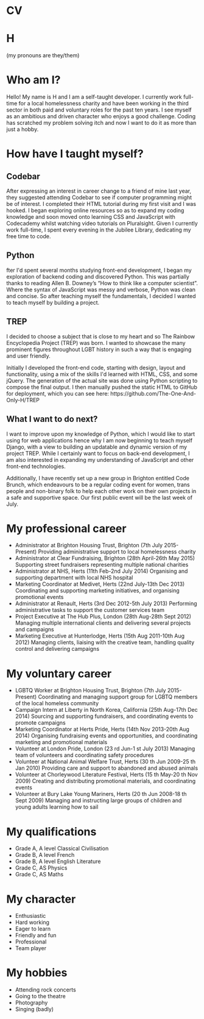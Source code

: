 # CV

<h1>H</h1>
<p>(my pronouns are they/them)</p>

<h1>Who am I?</h1>
<p>Hello! My name is H and I am a self-taught developer. I currently work full-time for a local homelessness charity and have been working in the third sector in both paid and voluntary roles for the past ten years. I see myself as an ambitious and driven character who enjoys a good challenge. Coding has scratched my problem solving itch and now I want to do it as more than just a hobby.</p>


<h1>How have I taught myself?</h1>
<h2>Codebar</h2>
<p>After expressing an interest in career change to a friend of mine last year, they suggested attending Codebar to see if computer programming might be of interest. I completed their HTML tutorial during my first visit and I was hooked. I began exploring online resources so as to expand my coding knowledge and soon moved onto learning CSS and JavaScript with Codecademy whilst watching video tutorials on Pluralsight. Given I currently work full-time, I spent every evening in the Jubilee Library, dedicating my free time to code.</p> 

<h2>Python</h2>
<p>fter I'd spent several months studying front-end development, I began my exploration of backend coding and discovered Python. This was partially thanks to reading Allen B. Downey’s “How to think like a computer scientist”. Where the syntax of JavaScript was messy and verbose, Python was clean and concise. So after teaching myself the fundamentals, I decided I wanted to teach myself by building a project.</p>

<h2>TREP</h2>
<p>I decided to choose a subject that is close to my heart and so The Rainbow Encyclopedia Project (TREP) was born. I wanted to showcase the many prominent figures throughout LGBT history in such a way that is engaging and user friendly.</p>

<p>Initially I developed the front-end code, starting with design, layout and functionality, using a mix of the skills I'd learned with HTML, CSS, and some jQuery. The generation of the actual site was done using Python scripting to compose the final output. I then manually pushed the static HTML to GitHub for deployment, which you can see here: https://github.com/The-One-And-Only-H/TREP</p> 


<h2>What I want to do next?</h2>
<p>I want to improve upon my knowledge of Python, which I would like to start using for web applications hence why I am now beginning to teach myself Django, with a view to building an updatable and dynamic version of my project TREP. While I certainly want to focus on back-end development, I am also interested in expanding my understanding of JavaScript and other front-end technologies.</p>

<p>Additionally, I have recently set up a new group in Brighton entitled Code Brunch, which endeavours to be a regular coding event for women, trans people and non-binary folk to help each other work on their own projects in a safe and supportive space. Our first public event will be the last week of July.</p>


<h1>My professional career</h1>

-	Administrator at Brighton Housing Trust, Brighton
(7th July 2015-Present)
Providing administrative support to local homelessness charity
-	Administrator at Clear Fundraising, Brighton 
(28th April-26th May 2015)
Supporting street fundraisers representing multiple national charities
-	Administrator at NHS, Herts 
(11th Feb-2nd July 2014)
Organising and supporting department with local NHS hospital
-	Marketing Coordinator at Medivet, Herts 
(22nd July-13th Dec 2013)
Coordinating and supporting marketing initiatives, and organising promotional events 
-	Administrator at Renault, Herts 
(3rd Dec 2012-5th July 2013)
Performing administrative tasks to support the customer services team
-	Project Executive at The Hub Plus, London 
(28th Aug-28th Sept 2012)
Managing multiple international clients and delivering several projects and campaigns
-	Marketing Executive at Hunterlodge, Herts 
(15th Aug 2011-10th Aug 2012)
Managing clients, liaising with the creative team, handling quality control and delivering campaigns	

<h1>My voluntary career</h1>

-	LGBTQ Worker at Brighton Housing Trust, Brighton 
(7th July 2015-Present)
Coordinating and managing support group for LGBTQ members of the local homeless community
-	Campaign Intern at Liberty in North Korea, California
(25th Aug-17th Dec 2014)
Sourcing and supporting fundraisers, and coordinating events to promote campaigns
-	Marketing Coordinator at Herts Pride, Herts 
(14th Nov 2013-20th Aug 2014)
Organising fundraising events and opportunities, and coordinating marketing and promotional materials
-	Volunteer at London Pride, London
(23 rd Jun-1 st July 2013)
Managing team of volunteers and coordinating safety procedures
-	Volunteer at National Animal Welfare Trust, Herts
(30 th Jun 2009-25 th Jan 2010)
Providing care and support to abandoned and abused animals
-	Volunteer at Chorleywood Literature Festival, Herts
(15 th May-20 th Nov 2009)
Creating and distributing promotional materials, and
coordinating events
-	Volunteer at Bury Lake Young Mariners, Herts
(20 th Jun 2008-18 th Sept 2009)
Managing and instructing large groups of children and young adults learning how to sail

<h1>My qualifications</h1>

-	Grade A, A level Classical Civilisation
-	Grade B, A level French
-	Grade B, A level English Literature
-	Grade C, AS Physics
-	Grade C, AS Maths 	

<h1>My character</h1>

-	Enthusiastic
-	Hard working
-	Eager to learn
-	Friendly and fun
-	Professional 
-	Team player	

<h1>My hobbies</h1>

-	Attending rock concerts
-	Going to the theatre
-	Photography
-	Singing (badly)

